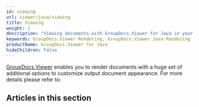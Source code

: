 ```yaml
---
id: viewing
url: viewer/java/viewing
title: Viewing
weight: 1
description: "Viewing documents with GroupDocs.Viewer for Java in your Java / C# applications."
keywords: GroupDocs.Viewer Rendering, GroupDocs.Viewer Java Rendering
productName: GroupDocs.Viewer for Java
hideChildren: False
---
```

[GroupDocs.Viewer](https://products.groupdocs.com/viewer) enables you to render documents with a huge set of additional options to customize output document appearance. For more details please refer to:


## Articles in this section
